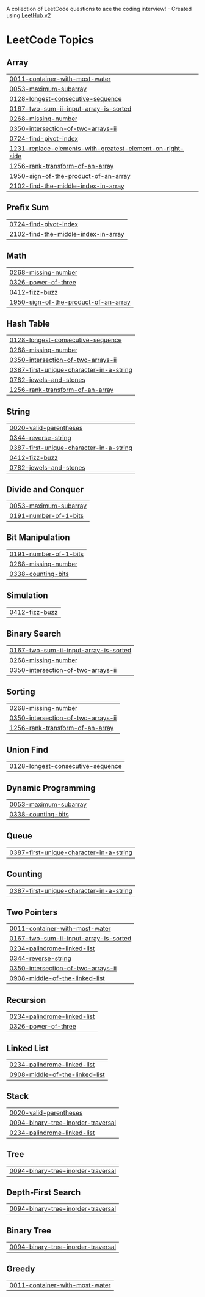 A collection of LeetCode questions to ace the coding interview! - Created using [LeetHub v2](https://github.com/arunbhardwaj/LeetHub-2.0)
<!---LeetCode Topics Start-->
# LeetCode Topics
## Array
|  |
| ------- |
| [0011-container-with-most-water](https://github.com/tsp0305/LeetCode/tree/master/0011-container-with-most-water) |
| [0053-maximum-subarray](https://github.com/tsp0305/LeetCode/tree/master/0053-maximum-subarray) |
| [0128-longest-consecutive-sequence](https://github.com/tsp0305/LeetCode/tree/master/0128-longest-consecutive-sequence) |
| [0167-two-sum-ii-input-array-is-sorted](https://github.com/tsp0305/LeetCode/tree/master/0167-two-sum-ii-input-array-is-sorted) |
| [0268-missing-number](https://github.com/tsp0305/LeetCode/tree/master/0268-missing-number) |
| [0350-intersection-of-two-arrays-ii](https://github.com/tsp0305/LeetCode/tree/master/0350-intersection-of-two-arrays-ii) |
| [0724-find-pivot-index](https://github.com/tsp0305/LeetCode/tree/master/0724-find-pivot-index) |
| [1231-replace-elements-with-greatest-element-on-right-side](https://github.com/tsp0305/LeetCode/tree/master/1231-replace-elements-with-greatest-element-on-right-side) |
| [1256-rank-transform-of-an-array](https://github.com/tsp0305/LeetCode/tree/master/1256-rank-transform-of-an-array) |
| [1950-sign-of-the-product-of-an-array](https://github.com/tsp0305/LeetCode/tree/master/1950-sign-of-the-product-of-an-array) |
| [2102-find-the-middle-index-in-array](https://github.com/tsp0305/LeetCode/tree/master/2102-find-the-middle-index-in-array) |
## Prefix Sum
|  |
| ------- |
| [0724-find-pivot-index](https://github.com/tsp0305/LeetCode/tree/master/0724-find-pivot-index) |
| [2102-find-the-middle-index-in-array](https://github.com/tsp0305/LeetCode/tree/master/2102-find-the-middle-index-in-array) |
## Math
|  |
| ------- |
| [0268-missing-number](https://github.com/tsp0305/LeetCode/tree/master/0268-missing-number) |
| [0326-power-of-three](https://github.com/tsp0305/LeetCode/tree/master/0326-power-of-three) |
| [0412-fizz-buzz](https://github.com/tsp0305/LeetCode/tree/master/0412-fizz-buzz) |
| [1950-sign-of-the-product-of-an-array](https://github.com/tsp0305/LeetCode/tree/master/1950-sign-of-the-product-of-an-array) |
## Hash Table
|  |
| ------- |
| [0128-longest-consecutive-sequence](https://github.com/tsp0305/LeetCode/tree/master/0128-longest-consecutive-sequence) |
| [0268-missing-number](https://github.com/tsp0305/LeetCode/tree/master/0268-missing-number) |
| [0350-intersection-of-two-arrays-ii](https://github.com/tsp0305/LeetCode/tree/master/0350-intersection-of-two-arrays-ii) |
| [0387-first-unique-character-in-a-string](https://github.com/tsp0305/LeetCode/tree/master/0387-first-unique-character-in-a-string) |
| [0782-jewels-and-stones](https://github.com/tsp0305/LeetCode/tree/master/0782-jewels-and-stones) |
| [1256-rank-transform-of-an-array](https://github.com/tsp0305/LeetCode/tree/master/1256-rank-transform-of-an-array) |
## String
|  |
| ------- |
| [0020-valid-parentheses](https://github.com/tsp0305/LeetCode/tree/master/0020-valid-parentheses) |
| [0344-reverse-string](https://github.com/tsp0305/LeetCode/tree/master/0344-reverse-string) |
| [0387-first-unique-character-in-a-string](https://github.com/tsp0305/LeetCode/tree/master/0387-first-unique-character-in-a-string) |
| [0412-fizz-buzz](https://github.com/tsp0305/LeetCode/tree/master/0412-fizz-buzz) |
| [0782-jewels-and-stones](https://github.com/tsp0305/LeetCode/tree/master/0782-jewels-and-stones) |
## Divide and Conquer
|  |
| ------- |
| [0053-maximum-subarray](https://github.com/tsp0305/LeetCode/tree/master/0053-maximum-subarray) |
| [0191-number-of-1-bits](https://github.com/tsp0305/LeetCode/tree/master/0191-number-of-1-bits) |
## Bit Manipulation
|  |
| ------- |
| [0191-number-of-1-bits](https://github.com/tsp0305/LeetCode/tree/master/0191-number-of-1-bits) |
| [0268-missing-number](https://github.com/tsp0305/LeetCode/tree/master/0268-missing-number) |
| [0338-counting-bits](https://github.com/tsp0305/LeetCode/tree/master/0338-counting-bits) |
## Simulation
|  |
| ------- |
| [0412-fizz-buzz](https://github.com/tsp0305/LeetCode/tree/master/0412-fizz-buzz) |
## Binary Search
|  |
| ------- |
| [0167-two-sum-ii-input-array-is-sorted](https://github.com/tsp0305/LeetCode/tree/master/0167-two-sum-ii-input-array-is-sorted) |
| [0268-missing-number](https://github.com/tsp0305/LeetCode/tree/master/0268-missing-number) |
| [0350-intersection-of-two-arrays-ii](https://github.com/tsp0305/LeetCode/tree/master/0350-intersection-of-two-arrays-ii) |
## Sorting
|  |
| ------- |
| [0268-missing-number](https://github.com/tsp0305/LeetCode/tree/master/0268-missing-number) |
| [0350-intersection-of-two-arrays-ii](https://github.com/tsp0305/LeetCode/tree/master/0350-intersection-of-two-arrays-ii) |
| [1256-rank-transform-of-an-array](https://github.com/tsp0305/LeetCode/tree/master/1256-rank-transform-of-an-array) |
## Union Find
|  |
| ------- |
| [0128-longest-consecutive-sequence](https://github.com/tsp0305/LeetCode/tree/master/0128-longest-consecutive-sequence) |
## Dynamic Programming
|  |
| ------- |
| [0053-maximum-subarray](https://github.com/tsp0305/LeetCode/tree/master/0053-maximum-subarray) |
| [0338-counting-bits](https://github.com/tsp0305/LeetCode/tree/master/0338-counting-bits) |
## Queue
|  |
| ------- |
| [0387-first-unique-character-in-a-string](https://github.com/tsp0305/LeetCode/tree/master/0387-first-unique-character-in-a-string) |
## Counting
|  |
| ------- |
| [0387-first-unique-character-in-a-string](https://github.com/tsp0305/LeetCode/tree/master/0387-first-unique-character-in-a-string) |
## Two Pointers
|  |
| ------- |
| [0011-container-with-most-water](https://github.com/tsp0305/LeetCode/tree/master/0011-container-with-most-water) |
| [0167-two-sum-ii-input-array-is-sorted](https://github.com/tsp0305/LeetCode/tree/master/0167-two-sum-ii-input-array-is-sorted) |
| [0234-palindrome-linked-list](https://github.com/tsp0305/LeetCode/tree/master/0234-palindrome-linked-list) |
| [0344-reverse-string](https://github.com/tsp0305/LeetCode/tree/master/0344-reverse-string) |
| [0350-intersection-of-two-arrays-ii](https://github.com/tsp0305/LeetCode/tree/master/0350-intersection-of-two-arrays-ii) |
| [0908-middle-of-the-linked-list](https://github.com/tsp0305/LeetCode/tree/master/0908-middle-of-the-linked-list) |
## Recursion
|  |
| ------- |
| [0234-palindrome-linked-list](https://github.com/tsp0305/LeetCode/tree/master/0234-palindrome-linked-list) |
| [0326-power-of-three](https://github.com/tsp0305/LeetCode/tree/master/0326-power-of-three) |
## Linked List
|  |
| ------- |
| [0234-palindrome-linked-list](https://github.com/tsp0305/LeetCode/tree/master/0234-palindrome-linked-list) |
| [0908-middle-of-the-linked-list](https://github.com/tsp0305/LeetCode/tree/master/0908-middle-of-the-linked-list) |
## Stack
|  |
| ------- |
| [0020-valid-parentheses](https://github.com/tsp0305/LeetCode/tree/master/0020-valid-parentheses) |
| [0094-binary-tree-inorder-traversal](https://github.com/tsp0305/LeetCode/tree/master/0094-binary-tree-inorder-traversal) |
| [0234-palindrome-linked-list](https://github.com/tsp0305/LeetCode/tree/master/0234-palindrome-linked-list) |
## Tree
|  |
| ------- |
| [0094-binary-tree-inorder-traversal](https://github.com/tsp0305/LeetCode/tree/master/0094-binary-tree-inorder-traversal) |
## Depth-First Search
|  |
| ------- |
| [0094-binary-tree-inorder-traversal](https://github.com/tsp0305/LeetCode/tree/master/0094-binary-tree-inorder-traversal) |
## Binary Tree
|  |
| ------- |
| [0094-binary-tree-inorder-traversal](https://github.com/tsp0305/LeetCode/tree/master/0094-binary-tree-inorder-traversal) |
## Greedy
|  |
| ------- |
| [0011-container-with-most-water](https://github.com/tsp0305/LeetCode/tree/master/0011-container-with-most-water) |
<!---LeetCode Topics End-->